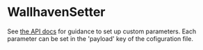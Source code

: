 # WallhavenSetter

See [the API docs](https://wallhaven.cc/help/api) for guidance to set up 
custom parameters. Each parameter can be set in the 'payload' key of the 
cofiguration file.
